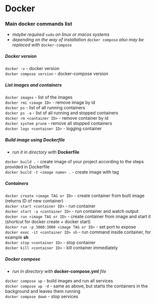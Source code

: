 # Docker

### Main docker commands list

- _maybe required_ `sudo` _on linux or macos systems_
- _depending on the way of installation_ `docker compose` _also may be replaced
  with_ `docker-compose`

##### Docker version

`docker -v` - docker version  
`docker compose version` - docker-compose version

##### List images and containers

`docker images` - list of the images  
`docker rmi <image ID>` - remove image by id  
`docker ps` - list of all running containers  
`docker ps -a` - list of all running and stopped containers  
`docker rm <container ID>` - remove container by id  
`docker system prune` - remove all stopped containers  
`docker logs <container ID>` - logging container

##### Build image using Dockerfile

- _run it in directory with_ **Dockerfile**

`docker build .` - create image of your project according to the steps provided
in Dockerfile  
`docker build -t <image name> .` - create image with tag

##### Containers

`docker create <image TAG or ID>` - create container from built image (returns
ID of new container)  
`docker start <container ID>` - run container  
`docker start -a <container ID>` - run container and watch output  
`docker run <image TAG or ID>` - create container from image and start it
(shortcut for docker create + docker start)  
`docker run -p 3000:3000 <image TAG or ID>` - set port to expose  
`docker exec -it <container ID> sh` - run command inside container, for example
**sh**  
`docker stop <container ID>` - stop container  
`docker kill <container ID>` - kill container immediately

##### Docker compose

- _run in directory with_ **docker-compose.yml** _file_

`docker compose up` - build images and run all services  
`docker compose up -d` - same as above, but starts the containers in the
background and leaves them running  
`docker compose down` - stop services
